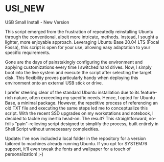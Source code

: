 # USI_NEW
 USB Small Install - New Version

This script emerged from the frustration of repeatedly reinstalling Ubuntu through the conventional, albeit more intricate, methods. Instead, I sought a lighter, more enjoyable approach. Leveraging Ubuntu Base 20.04 LTS (Focal Fossa), this script is open for your use, allowing easy adaptation to your specific requirements.

Gone are the days of painstakingly configuring the environment and applying customizations every time I switched hard drives. Now, I simply boot into the live system and execute the script after selecting the target disk. This flexibility proves particularly handy when deploying this environment onto an external USB stick or drive.

I prefer steering clear of the standard Ubuntu installation due to its feature-rich nature, often exceeding my specific needs. Hence, I opted for Ubuntu Base, a minimal package. However, the repetitive process of referencing an old TXT file and executing the same steps led me to conceptualize this script. With the recent SSD upgrades on my workstations and notebook, I decided to tackle my inertia head-on. The result? This straightforward, no-frills "pain"-relieving script designed to simplify the process, built entirely in Shell Script without unnecessary complexities.

Update: I've now included a local folder in the repository for a version tailored to machines already running Ubuntu. If you opt for SYSTEM76 support, it'll even tweak the fonts and wallpaper for a touch of personalization! ;-)
